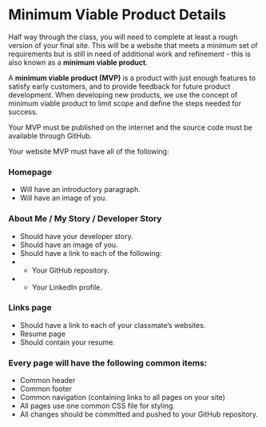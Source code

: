 # Minimum Viable Product Details
Half way through the class, you will need to complete at least a rough version of your final site. This will be a website that meets a minimum set of requirements but is still in need of additional work and refinement - this is also known as a **minimum viable product**.

A **minimum viable product (MVP)** is a product with just enough features to satisfy early customers, and to provide feedback for future product development. When developing new products, we use the concept of minimum viable product to limit scope and define the steps needed for success.

Your MVP must be published on the internet and the source code must be available through GitHub. 

Your website MVP must have all of the following:

### Homepage
- Will have an introductory paragraph.
- Will have an image of you.

### About Me / My Story / Developer Story
- Should have your developer story.
- Should have an image of you.
- Should have a link to each of the following:
- - Your GitHub repository.
- - Your LinkedIn profile.

### Links page
- Should have a link to each of your classmate’s websites.
- Resume page
- Should contain your resume.

### Every page will have the following common items:
- Common header
- Common footer
- Common navigation (containing links to all pages on your site)
- All pages use one common CSS file for styling.
- All changes should be committed and pushed to your GitHub repository.

